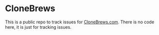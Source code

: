 CloneBrews
==========
This is a public repo to track issues for [CloneBrews.com](clonebrews.com). There is no code here, it is just for tracking issues.
